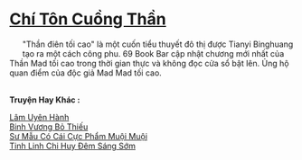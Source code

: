 <a href="https://truyentiki.com/chi-ton-cuong-than.33457/" title="Chí Tôn Cuồng Thần"><h1>Chí Tôn Cuồng Thần</h1></a><div style="display:table"><img align="right" style="float: left; padding: 10px;" src="https://truyentiki.com/images/story/200x260/33457.jpg" alt="">"Thần điên tối cao" là một cuốn tiểu thuyết đô thị được Tianyi Binghuang tạo ra một cách công phu. 69 Book Bar cập nhật chương mới nhất của Thần Mad tối cao trong thời gian thực và không đọc cửa sổ bật lên. Ủng hộ quan điểm của độc giả Mad Mad tối cao.</div><p><br><b>Truyện Hay Khác :</b></p><a href="https://truyentiki.com/lam-uyen-hanh.33456/" alt="Lâm Uyên Hành">Lâm Uyên Hành</a><br/><a href="https://github.com/nownovels/top500/tree/master/truyenhay/33727/" alt="Binh Vương Bỏ Thiếu">Binh Vương Bỏ Thiếu</a><br/><a href="https://www.flickr.com/photos/188164041@N05/49966797278/" alt="Sư Mẫu Có Cái Cực Phẩm Muội Muội">Sư Mẫu Có Cái Cực Phẩm Muội Muội</a><br/><a href="https://www.pinterest.com/pin/594756694531616638" alt="Tinh Linh Chi Huy Đêm Sáng Sớm">Tinh Linh Chi Huy Đêm Sáng Sớm</a><br/>